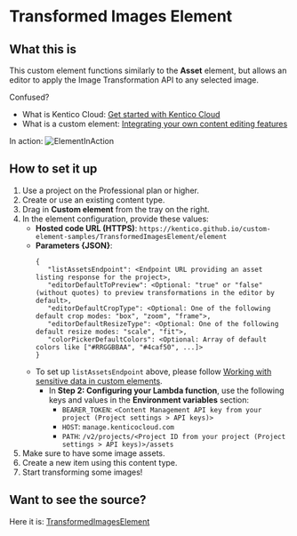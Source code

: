 ﻿# Transformed Images Element

## What this is
This custom element functions similarly to the **Asset** element, but allows an editor to apply the Image Transformation API to any selected image.

Confused?
- What is Kentico Cloud: [Get started with Kentico Cloud](https://docs.kenticocloud.com/tutorials/get-started-with-kentico-cloud)
- What is a custom element: [Integrating your own content editing features](https://developer.kenticocloud.com/docs/integrating-content-editing-features)

In action:
![ElementInAction](https://user-images.githubusercontent.com/34716163/55026851-35778180-4fda-11e9-878f-f790ed4bedb3.gif)

## How to set it up

1. Use a project on the Professional plan or higher.
1. Create or use an existing content type.
1. Drag in **Custom element** from the tray on the right.
1. In the element configuration, provide these values:
   - **Hosted code URL (HTTPS)**: `https://kentico.github.io/custom-element-samples/TransformedImagesElement/element`
   - **Parameters {JSON}**:
     ```
     {
        "listAssetsEndpoint": <Endpoint URL providing an asset listing response for the project>,
        "editorDefaultToPreview": <Optional: "true" or "false" (without quotes) to preview transformations in the editor by default>,
        "editorDefaultCropType": <Optional: One of the following default crop modes: "box", "zoom", "frame">,
        "editorDefaultResizeType": <Optional: One of the following default resize modes: "scale", "fit">,
        "colorPickerDefaultColors": <Optional: Array of default colors like ["#RRGGBBAA", "#4caf50", ...]>
     }
     ```
   * To set up `listAssetsEndpoint` above, please follow [Working with sensitive data in custom elements](https://docs.kenticocloud.com/tutorials/develop-apps/integrate/working-with-sensitive-data-in-custom-elements).
     - In **Step 2: Configuring your Lambda function**, use the following keys and values in the **Environment variables** section:
       - `BEARER_TOKEN`: `<Content Management API key from your project (Project settings > API keys)>`
       - `HOST`: `manage.kenticocloud.com`
       - `PATH`: `/v2/projects/<Project ID from your project (Project settings > API keys)>/assets`
1. Make sure to have some image assets.
1. Create a new item using this content type.
1. Start transforming some images!

## Want to see the source?
Here it is: [TransformedImagesElement](https://github.com/yuriys-kentico/TransformedImagesElement)
